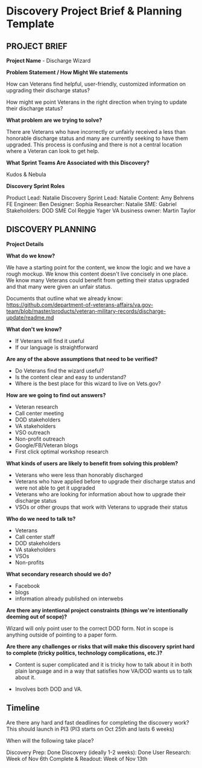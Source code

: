 # Discovery Project Brief & Planning Template

## PROJECT BRIEF

**Project Name** - Discharge Wizard  

**Problem Statement / How Might We statements**

How can Veterans find helpful, user-friendly, customized information on upgrading their discharge status?

How might we point Veterans in the right direction when trying to update their discharge status? 

**What problem are we trying to solve?**

There are Veterans who have incorrectly or unfairly received a less than honorable discharge status and many are currently seeking to have them upgraded.  This process is confusing and there is not a central location where a Veteran can look to get help.  

**What Sprint Teams Are Associated with this Discovery?**

Kudos & Nebula 

**Discovery Sprint Roles**

Product Lead: Natalie
Discovery Sprint Lead: Natalie
Content: Amy Behrens 
FE Engineer: Ben 
Designer: Sophia 
Researcher: Natalie 
SME: Gabriel
Stakeholders: DOD SME Col Reggie Yager
VA business owner: Martin Taylor 

## DISCOVERY PLANNING

**Project Details**

**What do we know?**

We have a starting point for the content, we know the logic and we have a rough mockup. 
We know this content doesn't live concisely in one place. 
We know many Veterans could benefit from getting their status upgraded and that many were given an unfair status. 

Documents that outline what we already know: 
https://github.com/department-of-veterans-affairs/va.gov-team/blob/master/products/veteran-military-records/discharge-update/readme.md
 

**What don't we know?**

- If Veterans will find it useful 
- If our language is straightforward 

**Are any of the above assumptions that need to be verified?**

- Do Veterans find the wizard useful? 
- Is the content clear and easy to understand? 
- Where is the best place for this wizard to live on Vets.gov? 

**How are we going to find out answers?**

- Veteran research
- Call center meeting
- DOD stakeholders
- VA stakeholders
- VSO outreach
- Non-profit outreach 
- Google/FB/Veteran blogs
- First click optimal workshop research

**What kinds of users are likely to benefit from solving this problem?**

- Veterans who were less than honorably discharged
- Veterans who have applied before to upgrade their discharge status and were not able to get it upgraded
- Veterans who are looking for information about how to upgrade their discharge status
- VSOs or other groups that work with Veterans to upgrade their status

**Who do we need to talk to?**

- Veterans
- Call center staff
- DOD stakeholders
- VA stakeholders
- VSOs
- Non-profits

**What secondary research should we do?**

- Facebook
- blogs
- information already published on interwebs 

**Are there any intentional project constraints (things we're intentionally deeming out of scope)?**

Wizard will only point user to the correct DOD form.  Not in scope is anything outside of pointing to a paper form. 

**Are there any challenges or risks that will make this discovery sprint hard to complete (tricky politics, technology complications, etc.)?**

- Content is super complicated and it is tricky how to talk about it in both plain language and in a way that satisfies how VA/DOD wants us to talk about it. 

- Involves both DOD and VA.  

## Timeline

Are there any hard and fast deadlines for completing the discovery work? 
This should launch in PI3 (PI3 starts on Oct 25th and lasts 6 weeks)

When will the following take place?

Discovery Prep: Done
Discovery (ideally 1-2 weeks): Done
User Research: Week of Nov 6th 
Complete & Readout: Week of Nov 13th 
